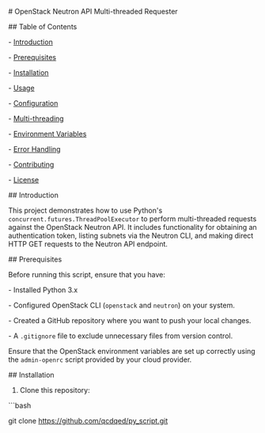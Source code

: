 \# OpenStack Neutron API Multi-threaded Requester

 

\## Table of Contents

 

\- [Introduction](#introduction)

\- [Prerequisites](#prerequisites)

\- [Installation](#installation)

\- [Usage](#usage)

\- [Configuration](#configuration)

\- [Multi-threading](#multi-threading)

\- [Environment Variables](#environment-variables)

\- [Error Handling](#error-handling)

\- [Contributing](#contributing)

\- [License](#license)

 

\## Introduction

 

This project demonstrates how to use Python's `concurrent.futures.ThreadPoolExecutor` to perform multi-threaded requests against the OpenStack Neutron API. It includes functionality for obtaining an authentication token, listing subnets via the Neutron CLI, and making direct HTTP GET requests to the Neutron API endpoint.

 

\## Prerequisites

 

Before running this script, ensure that you have:

 

\- Installed Python 3.x

\- Configured OpenStack CLI (`openstack` and `neutron`) on your system.

\- Created a GitHub repository where you want to push your local changes.

\- A `.gitignore` file to exclude unnecessary files from version control.

 

Ensure that the OpenStack environment variables are set up correctly using the `admin-openrc` script provided by your cloud provider.

 

\## Installation

 

1. Clone this repository:

  \```bash

  git clone https://github.com/qcdqed/py_script.git

